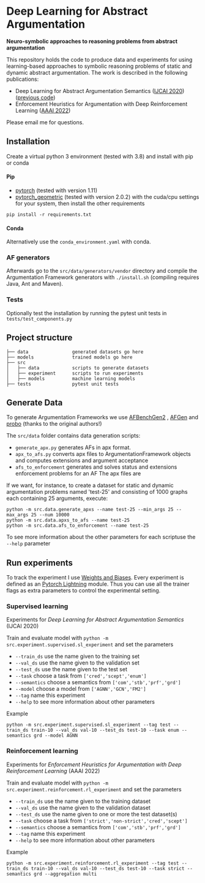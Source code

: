 # Deep Learning for Abstract Argumentation

**Neuro-symbolic approaches to reasoning problems from abstract argumentation**

This repository holds the code to produce data and experiments for using learning-based approaches to symbolic reasoning
problems of static and dynamic abstract argumentation. The work is described in the following publications:

- Deep Learning for Abstract Argumentation Semantics ([IJCAI 2020](https://www.ijcai.org/Proceedings/2020/231)) ([previous code](https://github.com/DennisCraandijk/DL-abstract-argumentation/tree/ijcai_2020))
- Enforcement Heuristics for Argumentation with Deep Reinforcement Learning ([AAAI 2022]())

Please email me for questions.

## Installation

Create a virtual python 3 environment (tested with 3.8) and install with pip or conda

#### Pip
* [pytorch](https://pytorch.org/) (tested with version 1.11)
* [pytorch_geometric](https://github.com/rusty1s/pytorch_geometric) (tested with version 2.0.2)
with the cuda/cpu settings for your system, then install the other requirements
```
pip install -r requirements.txt
```

#### Conda
Alternatively use the `conda_environment.yaml` with conda.


### AF generators

Afterwards go to the `src/data/generators/vendor` directory and compile the Argumentation Framework generators
with `./install.sh` (compiling requires Java, Ant and Maven).

### Tests

Optionally test the installation by running the pytest unit tests in `tests/test_components.py`

## Project structure

```
├── data                generated datasets go here
├── models              trained models go here     
├── src
│   ├── data            scripts to generate datasets         
│   ├── experiment      scripts to run experiments
│   ├── models          machine learning models
├── tests               pytest unit tests
```

## Generate Data

To generate Argumentation Frameworks we use [AFBenchGen2](https://sourceforge.net/projects/afbenchgen/)
, [AFGen](http://argumentationcompetition.org/2019/papers/ICCMA19_paper_3.pdf)
and [probo](https://sourceforge.net/projects/probo/) (thanks to the original authors!)

The `src/data` folder contains data generation scripts:

- `generate_apx.py` generates AFs in apx format.
- `apx_to_afs.py` converts apx files to ArgumentationFramework objects and computes extensions and argument acceptance
- `afs_to_enforcement` generates and solves status and extensions enforcement problems for an AF The apx files are

If we want, for instance, to create a dataset for static and dynamic argumentation problems named 'test-25' and
consisting of 1000 graphs each containing 25 arguments, execute:

```
python -m src.data.generate_apxs --name test-25 --min_args 25 --max_args 25 --num 10000
python -m src.data.apxs_to_afs --name test-25
python -m src.data.afs_to_enforcement --name test-25
```

To see more information about the other parameters for each scriptuse the `--help` parameter

## Run experiments

To track the experiment I use [Weights and Biases](https://wandb.ai/). Every experiment is defined as an
[Pytorch Lightning](https://pytorchlightning.ai/) module. Thus you can use all the trainer flags as extra parameters to
control the experimental setting.

### Supervised learning

Experiments for *Deep Learning for Abstract Argumentation Semantics* (IJCAI 2020)

Train and evaluate model with `python -m src.experiment.supervised.sl_experiment` and set the parameters

* `--train_ds` use the name given to the training set
* `--val_ds` use the name given to the validation set
* `--test_ds` use the name given to the test set
* `--task` choose a task from `['cred','scept','enum']`
* `--semantics` choose a semantics from `['com','stb','prf','grd']`
* `--model` choose a model from `['AGNN','GCN','FM2']`
* `--tag` name this experiment
* `--help` to see more information about other parameters

Example

```python -m src.experiment.supervised.sl_experiment --tag test --train_ds train-10 --val_ds val-10 --test_ds test-10 --task enum --semantics grd --model AGNN```

### Reinforcement learning

Experiments for *Enforcement Heuristics for Argumentation with Deep Reinforcement Learning* (AAAI 2022)

Train and evaluate model with `python -m src.experiment.reinforcement.rl_experiment` and set the parameters

* `--train_ds` use the name given to the training dataset
* `--val_ds` use the name given to the validation dataset
* `--test_ds` use the name given to one or more the test dataset(s)
* `--task` choose a task from `['strict','non-strict','cred','scept']`
* `--semantics` choose a semantics from `['com','stb','prf','grd']`
* `--tag` name this experiment
* `--help` to see more information about other parameters

Example

```python -m src.experiment.reinforcement.rl_experiment --tag test --train_ds train-10 --val_ds val-10 --test_ds test-10 --task strict --semantics grd --aggregation multi```
